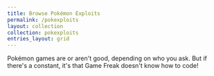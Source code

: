 ```yaml
---
title: Browse Pokémon Exploits
permalink: /pokexploits
layout: collection
collection: pokexploits
entries_layout: grid
---
```


Pokémon games are or aren't good, depending on who you ask. But if there's a constant, it's that Game Freak doesn't know how to code!